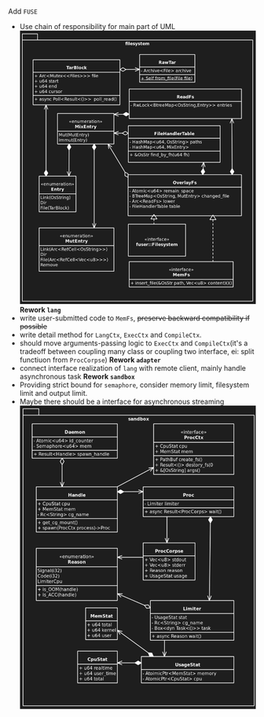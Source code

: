 Add `FUSE`
- Use chain of responsibility for main part of UML
![image](./assets/20240411153813.png)
**Rework `lang`**
- write user-submitted code to `MemFs`, ~~preserve backward compatibility if possible~~
- write detail method for `LangCtx`, `ExecCtx` and `CompileCtx`.
- should move arguments-passing logic to `ExecCtx` and `CompileCtx`(it's a tradeoff between coupling many class or coupling two interface, ei: split functiuon from `ProcCorpse`)
**Rework `adapter`**
- connect interface realization of `lang` with remote client, mainly handle asynchronous task
**Rework `sandbox`**
- Providing strict bound for `semaphore`, consider memory limit, filesystem limit and output limit.
- Maybe there should be a interface for asynchronous streaming
![image](./assets/20240408165753.png)
